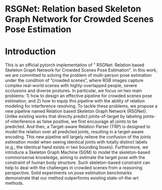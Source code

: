# RSGNet: Relation based Skeleton Graph Network for Crowded Scenes Pose Estimation

# Introduction
This is an official pytorch implementation of " RSGNet: Relation based Skeleton Graph Network for Crowded Scenes Pose Estimation". In this work, we are committed to solving the problem of multi-person pose estimation under the condition of “crowded scenes”, where RGB images capture complex real-world scenes with highly-overlapped people, severe occlusions and diverse postures. In particular, we focus on two main problems: 1) how to design an effective pipeline for crowded scenes pose estimation; and 2) how to equip this pipeline with the ability of relation modeling for interference resolving. To tackle these problems, we propose a new pipeline named Relation based Skeleton Graph Network (RSGNet). Unlike existing works that directly predict joints-of-target by labeling joints-of-interference as false positive, we first encourage all joints to be predicted. And then, a Target-aware Relation Parser (TRP) is designed to model the relation over all predicted joints, resulting in a target-aware encoding. This new pipeline will largely relieve the confusion of the joints estimation model when seeing identical joints with totally distinct labels (e.g., the identical hand exists in two bounding boxes). Furthermore, we introduce a Skeleton Graph Machine (SGM) to model the skeleton-based commonsense knowledge, aiming to estimate the target pose with the constraint of human body structure. Such skeleton-based constraint can help to deal with the challenges in crowded scenes from a reasoning perspective. Solid experiments on pose estimation benchmarks demonstrate that our method outperforms existing state-of-the-art methods.
